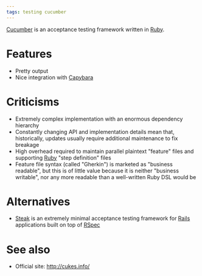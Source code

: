 ```yaml
---
tags: testing cucumber
---
```


[Cucumber](/wiki/Cucumber) is an acceptance testing framework written in [Ruby](/wiki/Ruby).

# Features

-   Pretty output
-   Nice integration with [Capybara](/wiki/Capybara)

# Criticisms

-   Extremely complex implementation with an enormous dependency hierarchy
-   Constantly changing API and implementation details mean that, historically, updates usually require additional maintenance to fix breakage
-   High overhead required to maintain parallel plaintext "feature" files and supporting [Ruby](/wiki/Ruby) "step definition" files
-   Feature file syntax (called "Gherkin") is marketed as "business readable", but this is of little value because it is neither "business writable", nor any more readable than a well-written Ruby DSL would be

# Alternatives

-   [Steak](/wiki/Steak) is an extremely minimal acceptance testing framework for [Rails](/wiki/Rails) applications built on top of [RSpec](/wiki/RSpec)

# See also

-   Official site: <http://cukes.info/>

